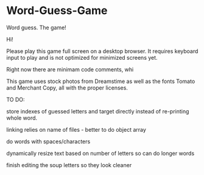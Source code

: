 # Word-Guess-Game
Word guess.  The game!

Hi!  

Please play this game full screen on a desktop browser. It requires keyboard input to play and is not optimized for minimized screens yet.

Right now there are minimam code comments, whi



This game uses stock photos from Dreamstime as well as the fonts Tomato and Merchant Copy, all with the proper licenses.

TO DO:

store indexes of guessed letters and target directly instead of re-printing whole word.

linking relies on name of files - better to do object array

do words with spaces/characters

dynamically resize text based on number of letters so can do longer words

finish editing the soup letters so they look cleaner